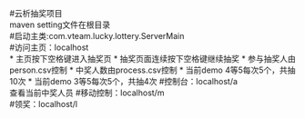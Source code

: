 #云析抽奖项目<br/>
maven setting文件在根目录<br/>
#启动主类:com.vteam.lucky.lottery.ServerMain<br/>
#访问主页：localhost<br/>
    * 主页按下空格键进入抽奖页
    * 抽奖页面连续按下空格键继续抽奖
    * 参与抽奖人由person.csv控制
    * 中奖人数由process.csv控制
    * 当前demo 4等5每次5个，共抽10次
    * 当前demo 3等5每次5个，共抽4次
#控制台：localhost/a<br/>
    查看当前中奖人员
#移动控制：localhost/m<br/>
#领奖：localhost/l<br/>

